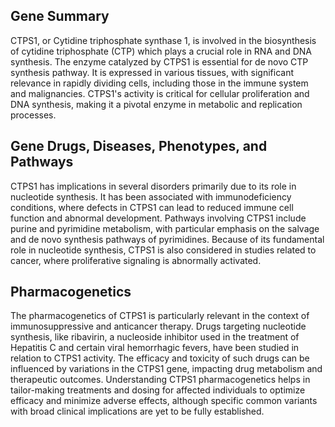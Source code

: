 ## Gene Summary
CTPS1, or Cytidine triphosphate synthase 1, is involved in the biosynthesis of cytidine triphosphate (CTP) which plays a crucial role in RNA and DNA synthesis. The enzyme catalyzed by CTPS1 is essential for de novo CTP synthesis pathway. It is expressed in various tissues, with significant relevance in rapidly dividing cells, including those in the immune system and malignancies. CTPS1's activity is critical for cellular proliferation and DNA synthesis, making it a pivotal enzyme in metabolic and replication processes.

## Gene Drugs, Diseases, Phenotypes, and Pathways
CTPS1 has implications in several disorders primarily due to its role in nucleotide synthesis. It has been associated with immunodeficiency conditions, where defects in CTPS1 can lead to reduced immune cell function and abnormal development. Pathways involving CTPS1 include purine and pyrimidine metabolism, with particular emphasis on the salvage and de novo synthesis pathways of pyrimidines. Because of its fundamental role in nucleotide synthesis, CTPS1 is also considered in studies related to cancer, where proliferative signaling is abnormally activated.

## Pharmacogenetics
The pharmacogenetics of CTPS1 is particularly relevant in the context of immunosuppressive and anticancer therapy. Drugs targeting nucleotide synthesis, like ribavirin, a nucleoside inhibitor used in the treatment of Hepatitis C and certain viral hemorrhagic fevers, have been studied in relation to CTPS1 activity. The efficacy and toxicity of such drugs can be influenced by variations in the CTPS1 gene, impacting drug metabolism and therapeutic outcomes. Understanding CTPS1 pharmacogenetics helps in tailor-making treatments and dosing for affected individuals to optimize efficacy and minimize adverse effects, although specific common variants with broad clinical implications are yet to be fully established.